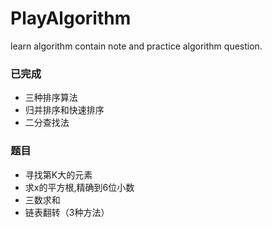 # PlayAlgorithm
learn algorithm contain note and practice algorithm question.

### 已完成
- 三种排序算法
- 归并排序和快速排序
- 二分查找法

### 题目
- 寻找第K大的元素
- 求x的平方根,精确到6位小数
- 三数求和
- 链表翻转（3种方法）